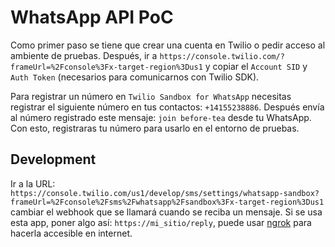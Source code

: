 # WhatsApp API PoC

Como primer paso se tiene que crear una cuenta en Twilio o pedir acceso al ambiente de pruebas.
Después, ir a `https://console.twilio.com/?frameUrl=%2Fconsole%3Fx-target-region%3Dus1` y copiar
el `Account SID` y `Auth Token` (necesarios para comunicarnos con Twilio SDK).

Para registrar un número en `Twilio Sandbox for WhatsApp` necesitas registrar
el siguiente número en tus contactos: `+14155238886`. Después envía al número
registrado este mensaje: `join before-tea` desde tu WhatsApp. Con esto, registraras tu número
para usarlo en el entorno de pruebas.

## Development

Ir a la URL: `https://console.twilio.com/us1/develop/sms/settings/whatsapp-sandbox?frameUrl=%2Fconsole%2Fsms%2Fwhatsapp%2Fsandbox%3Fx-target-region%3Dus1`
cambiar el webhook que se llamará cuando se reciba un mensaje.
Si se usa esta app, poner algo así: `https://mi_sitio/reply`, puede usar [ngrok](https://ngrok.com/download)
para hacerla accesible en internet.
